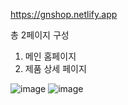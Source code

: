 
https://gnshop.netlify.app



총 2페이지 구성
1. 메인 홈페이지
2. 제품 상세 페이지

![image](https://github.com/gn-ioeo/shopping_mall/assets/139464294/dc2ff9b1-5fe2-4214-9ab6-4c79dbf54fe2)
![image](https://github.com/gn-ioeo/shopping_mall/assets/139464294/2ca304fb-97db-4ecd-80af-e5dab00a7da2)
